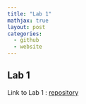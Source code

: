 ```yaml
---
title: "Lab 1"
mathjax: true
layout: post
categories:
  - github
  - website
---
```


## Lab 1

Link to Lab 1 : [repository](https://github.com/twdixon/twdixon.github.io/blob/master/labs/MODE_LAB1_Dixon.docx)


